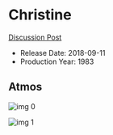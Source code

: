 # Christine

[Discussion Post](https://www.avsforum.com/threads/bass-eq-for-filtered-movies.2995212/post-56800472)

* Release Date: 2018-09-11
* Production Year: 1983

## Atmos

![img 0](https://fanart.tv/fanart/movies/8769/moviethumb/christine-572e7b60d9d87.jpg)

![img 1](https://i.imgur.com/navEagc.png)


